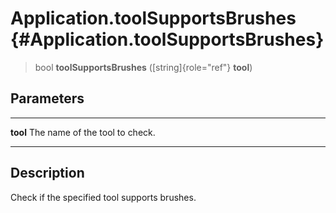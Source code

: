Application.toolSupportsBrushes {#Application.toolSupportsBrushes}
===============================

> bool **toolSupportsBrushes** ([string]{role="ref"} **tool**)

Parameters
----------

  ---------- --------------------------------
  **tool**   The name of the tool to check.
  ---------- --------------------------------

Description
-----------

Check if the specified tool supports brushes.
